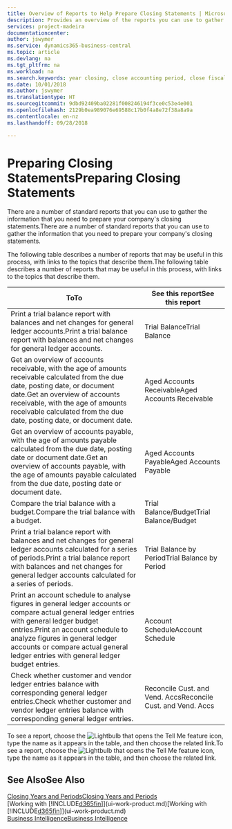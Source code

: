 ```yaml
---
title: Overview of Reports to Help Prepare Closing Statements | Microsoft Docs
description: Provides an overview of the reports you can use to gather information to prepare your company's closing statements when closing the fiscal year.
services: project-madeira
documentationcenter: 
author: jswymer
ms.service: dynamics365-business-central
ms.topic: article
ms.devlang: na
ms.tgt_pltfrm: na
ms.workload: na
ms.search.keywords: year closing, close accounting period, close fiscal year, aging, creditor payments, vendor payments, assets, liabilities, equity, analysis, reporting, financial report, business intelligence, BI, Power Bi, KPI
ms.date: 10/01/2018
ms.author: jswymer
ms.translationtype: HT
ms.sourcegitcommit: 9dbd92409ba02281f008246194f3ce0c53e4e001
ms.openlocfilehash: 2129b0ea989076e69588c17b0f4a8e72f38a8a9a
ms.contentlocale: en-nz
ms.lasthandoff: 09/28/2018

---
```

# <a name="preparing-closing-statements"></a><span data-ttu-id="2626a-103">Preparing Closing Statements</span><span class="sxs-lookup"><span data-stu-id="2626a-103">Preparing Closing Statements</span></span>
<span data-ttu-id="2626a-104">There are a number of standard reports that you can use to gather the information that you need to prepare your company's closing statements.</span><span class="sxs-lookup"><span data-stu-id="2626a-104">There are a number of standard reports that you can use to gather the information that you need to prepare your company's closing statements.</span></span>

<span data-ttu-id="2626a-105">The following table describes a number of reports that may be useful in this process, with links to the topics that describe them.</span><span class="sxs-lookup"><span data-stu-id="2626a-105">The following table describes a number of reports that may be useful in this process, with links to the topics that describe them.</span></span>

| <span data-ttu-id="2626a-106">To</span><span class="sxs-lookup"><span data-stu-id="2626a-106">To</span></span> | <span data-ttu-id="2626a-107">See this report</span><span class="sxs-lookup"><span data-stu-id="2626a-107">See this report</span></span> |
| --- | --- |
| <span data-ttu-id="2626a-108">Print a trial balance report with balances and net changes for general ledger accounts.</span><span class="sxs-lookup"><span data-stu-id="2626a-108">Print a trial balance report with balances and net changes for general ledger accounts.</span></span> |<span data-ttu-id="2626a-109">Trial Balance</span><span class="sxs-lookup"><span data-stu-id="2626a-109">Trial Balance</span></span> |
| <span data-ttu-id="2626a-110">Get an overview of accounts receivable, with the age of amounts receivable calculated from the due date, posting date, or document date.</span><span class="sxs-lookup"><span data-stu-id="2626a-110">Get an overview of accounts receivable, with the age of amounts receivable calculated from the due date, posting date, or document date.</span></span> |<span data-ttu-id="2626a-111">Aged Accounts Receivable</span><span class="sxs-lookup"><span data-stu-id="2626a-111">Aged Accounts Receivable</span></span> |
| <span data-ttu-id="2626a-112">Get an overview of accounts payable, with the age of amounts payable calculated from the due date, posting date or document date.</span><span class="sxs-lookup"><span data-stu-id="2626a-112">Get an overview of accounts payable, with the age of amounts payable calculated from the due date, posting date or document date.</span></span> |<span data-ttu-id="2626a-113">Aged Accounts Payable</span><span class="sxs-lookup"><span data-stu-id="2626a-113">Aged Accounts Payable</span></span> |
| <span data-ttu-id="2626a-114">Compare the trial balance with a budget.</span><span class="sxs-lookup"><span data-stu-id="2626a-114">Compare the trial balance with a budget.</span></span> |<span data-ttu-id="2626a-115">Trial Balance/Budget</span><span class="sxs-lookup"><span data-stu-id="2626a-115">Trial Balance/Budget</span></span> |
| <span data-ttu-id="2626a-116">Print a trial balance report with balances and net changes for general ledger accounts calculated for a series of periods.</span><span class="sxs-lookup"><span data-stu-id="2626a-116">Print a trial balance report with balances and net changes for general ledger accounts calculated for a series of periods.</span></span> |<span data-ttu-id="2626a-117">Trial Balance by Period</span><span class="sxs-lookup"><span data-stu-id="2626a-117">Trial Balance by Period</span></span> |
| <span data-ttu-id="2626a-118">Print an account schedule to analyse figures in general ledger accounts or compare actual general ledger entries with general ledger budget entries.</span><span class="sxs-lookup"><span data-stu-id="2626a-118">Print an account schedule to analyze figures in general ledger accounts or compare actual general ledger entries with general ledger budget entries.</span></span> |<span data-ttu-id="2626a-119">Account Schedule</span><span class="sxs-lookup"><span data-stu-id="2626a-119">Account Schedule</span></span> |
| <span data-ttu-id="2626a-120">Check whether customer and vendor ledger entries balance with corresponding general ledger entries.</span><span class="sxs-lookup"><span data-stu-id="2626a-120">Check whether customer and vendor ledger entries balance with corresponding general ledger entries.</span></span> |<span data-ttu-id="2626a-121">Reconcile Cust. and Vend. Accs</span><span class="sxs-lookup"><span data-stu-id="2626a-121">Reconcile Cust. and Vend. Accs</span></span> |

<span data-ttu-id="2626a-122">To see a report, choose the ![Lightbulb that opens the Tell Me feature](media/ui-search/search_small.png "Tell me what you want to do") icon, type the name as it appears in the table, and then choose the related link.</span><span class="sxs-lookup"><span data-stu-id="2626a-122">To see a report, choose the ![Lightbulb that opens the Tell Me feature](media/ui-search/search_small.png "Tell me what you want to do") icon, type the name as it appears in the table, and then choose the related link.</span></span>

## <a name="see-also"></a><span data-ttu-id="2626a-123">See Also</span><span class="sxs-lookup"><span data-stu-id="2626a-123">See Also</span></span>
[<span data-ttu-id="2626a-124">Closing Years and Periods</span><span class="sxs-lookup"><span data-stu-id="2626a-124">Closing Years and Periods</span></span>](year-close-years-periods.md)  
<span data-ttu-id="2626a-125">[Working with [!INCLUDE[d365fin](includes/d365fin_md.md)]](ui-work-product.md)</span><span class="sxs-lookup"><span data-stu-id="2626a-125">[Working with [!INCLUDE[d365fin](includes/d365fin_md.md)]](ui-work-product.md)</span></span>  
[<span data-ttu-id="2626a-126">Business Intelligence</span><span class="sxs-lookup"><span data-stu-id="2626a-126">Business Intelligence</span></span>](bi.md)

